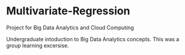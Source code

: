 # Multivariate-Regression
Project for Big Data Analytics and Cloud Computing

Undergraduate intoduction to Big Data Analytics concepts. This was a group learning excersise.
